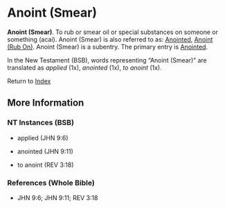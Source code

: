 # Anoint (Smear)
**Anoint (Smear)**. 
To rub or smear oil or special substances on someone or something (acai). 
Anoint (Smear) is also referred to as: 
[Anointed](Anointed.md), [Anoint (Rub On)](RubOn.md). 
Anoint (Smear) is a subentry. The primary entry is 
[Anointed](Anointed.md). 




In the New Testament (BSB), words representing “Anoint (Smear)” are translated as 
*applied* (1x), *anointed* (1x), *to anoint* (1x). 


Return to [Index](00-Index.md)

## More Information

### NT Instances (BSB)

* applied (JHN 9:6)

* anointed (JHN 9:11)

* to anoint (REV 3:18)



### References (Whole Bible)

* JHN 9:6; JHN 9:11; REV 3:18



